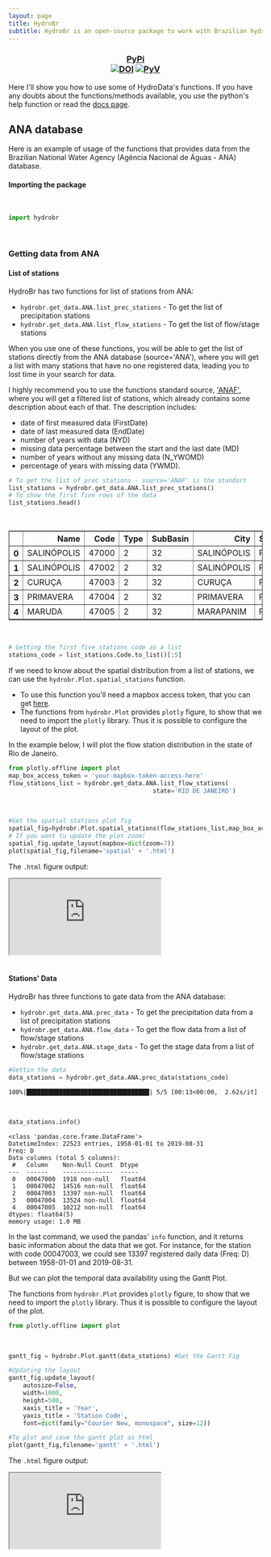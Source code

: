 ```yaml
---
layout: page
title: HydroBr
subtitle: HydroBr is an open-source package to work with Brazilian hydrometeorological time series.
---
```


<h3 style='text-align: center'>
  <a href="https://pypi.org/project/hydrobr/">PyPi</a>
  <br>
  <a href="https://zenodo.org/badge/latestdoi/246373223">
  <img src="https://zenodo.org/badge/246373223.svg" alt="DOI"></a>
  <a href="https://img.shields.io/badge/python-3.6%20%7C%203.7%20%7C%203.8-blue">
  <img src="https://img.shields.io/badge/python-3.6%20%7C%203.7%20%7C%203.8-blue" alt="PyV"></a>
</h3>


Here I'll show you how to use some of HydroData's functions. If you have any doubts about the functions/methods
available, you use the python's help function or read the
[docs page](https://github.com/wallissoncarvalho/hydrobr/blob/master/README.md#modules---documentation).

## ANA database
Here is an example of usage of the functions that provides data from the Brazilian National Water Agency
(Agência Nacional de Águas - ANA) database.

#### Importing the package

<br>

```python
import hydrobr
```
<br>

### Getting data from ANA
#### List of stations

HydroBr has two functions for list of stations from ANA:

- `hydrobr.get_data.ANA.list_prec_stations` - To get the list of precipitation stations
- `hydrobr.get_data.ANA.list_flow_stations` - To get the list of flow/stage stations

When you use one of these functions, you will be able to get the list of stations directly from the ANA database (source='ANA'), where you will get a list with many stations that have no one registered data, leading you to lost time in your search for data.

I highly recommend you to use the functions standard source, ['ANAF'](https://zenodo.org/record/3755065), where you will get a filtered list of stations, which already contains some description about each of that. The description includes:
- date of first measured data (FirstDate)
- date of last measured data (EndDate)
- number of years with data (NYD)
- missing data percentage between the start and the last date (MD)
- number of years without any missing data (N_YWOMD)
- percentage of years with missing data (YWMD).


```python
# To get the list of prec stations - source='ANAF' is the standart
list_stations = hydrobr.get_data.ANA.list_prec_stations() 
# To show the first five rows of the data
list_stations.head() 
```
<br>
<div class="table-responsive">
<style scoped>
    .dataframe tbody tr th:only-of-type {
        vertical-align: middle;
    }

    .dataframe tbody tr th {
        vertical-align: top;
    }

    .dataframe thead th {
        text-align: right;
    }
</style>
<table border="1" class="dataframe">
  <thead>
    <tr style="text-align: right;">
      <th></th>
      <th>Name</th>
      <th>Code</th>
      <th>Type</th>
      <th>SubBasin</th>
      <th>City</th>
      <th>State</th>
      <th>Responsible</th>
      <th>Latitude</th>
      <th>Longitude</th>
      <th>StartDate</th>
      <th>EndDate</th>
      <th>NYD</th>
      <th>MD</th>
      <th>N_YWOMD</th>
      <th>YWMD</th>
    </tr>
  </thead>
  <tbody>
    <tr>
      <th>0</th>
      <td>SALINÓPOLIS</td>
      <td>47000</td>
      <td>2</td>
      <td>32</td>
      <td>SALINÓPOLIS</td>
      <td>PARÁ</td>
      <td>INMET</td>
      <td>-0.6500</td>
      <td>-47.5500</td>
      <td>1958/01/01</td>
      <td>1964/12/31</td>
      <td>7</td>
      <td>25.0</td>
      <td>0</td>
      <td>100.0</td>
    </tr>
    <tr>
      <th>1</th>
      <td>SALINÓPOLIS</td>
      <td>47002</td>
      <td>2</td>
      <td>32</td>
      <td>SALINÓPOLIS</td>
      <td>PARÁ</td>
      <td>ANA</td>
      <td>-0.6231</td>
      <td>-47.3536</td>
      <td>1977/12/09</td>
      <td>2019/08/31</td>
      <td>43</td>
      <td>3.5</td>
      <td>35</td>
      <td>18.6</td>
    </tr>
    <tr>
      <th>2</th>
      <td>CURUÇA</td>
      <td>47003</td>
      <td>2</td>
      <td>32</td>
      <td>CURUÇA</td>
      <td>PARÁ</td>
      <td>ANA</td>
      <td>-0.7375</td>
      <td>-47.8536</td>
      <td>1981/07/01</td>
      <td>2019/07/31</td>
      <td>39</td>
      <td>2.4</td>
      <td>29</td>
      <td>25.6</td>
    </tr>
    <tr>
      <th>3</th>
      <td>PRIMAVERA</td>
      <td>47004</td>
      <td>2</td>
      <td>32</td>
      <td>PRIMAVERA</td>
      <td>PARÁ</td>
      <td>ANA</td>
      <td>-0.9294</td>
      <td>-47.0994</td>
      <td>1982/02/18</td>
      <td>2019/08/31</td>
      <td>38</td>
      <td>0.0</td>
      <td>35</td>
      <td>7.9</td>
    </tr>
    <tr>
      <th>4</th>
      <td>MARUDA</td>
      <td>47005</td>
      <td>2</td>
      <td>32</td>
      <td>MARAPANIM</td>
      <td>PARÁ</td>
      <td>ANA</td>
      <td>-0.6336</td>
      <td>-47.6583</td>
      <td>1989/08/21</td>
      <td>2019/07/31</td>
      <td>31</td>
      <td>5.0</td>
      <td>20</td>
      <td>35.5</td>
    </tr>
  </tbody>
</table>
</div>

<br>

```python
# Getting the first five stations code as a list
stations_code = list_stations.Code.to_list()[:5] 
```


If we need to know about the spatial distribution from a list of stations, we can use the
`hydrobr.Plot.spatial_stations` function.

- To use this function you'll need a mapbox access token, that you can get
[here](https://account.mapbox.com/access-tokens/).
- The functions from `hydrobr.Plot` provides `plotly` figure, to show that we need to import the  `plotly` library.
Thus it is possible to configure the layout of the plot.

In the example below, I will plot the flow station distribution in the state of Rio de Janeiro.

```python
from plotly.offline import plot
map_box_access_token = 'your-mapbox-token-access-here'
flow_stations_list = hydrobr.get_data.ANA.list_flow_stations(
                                        state='RIO DE JANEIRO')
```
<br>

```python
#Get the spatial stations plot fig
spatial_fig=hydrobr.Plot.spatial_stations(flow_stations_list,map_box_access_token)
# If you want tu update the plot zoom! 
spatial_fig.update_layout(mapbox=dict(zoom=7))
plot(spatial_fig,filename='spatial' + '.html')
```
The `.html` figure output:

<div class="row">
      <div class="embed-responsive embed-responsive-4by3">
      <iframe class="embed-responsive-item"  src="https://wallissoncarvalho.github.io/assets/html_posts/spatial_stations"></iframe>
      </div>
</div>

<br>

#### Stations' Data

HydroBr has three functions to gate data from the ANA database:

- `hydrobr.get_data.ANA.prec_data` - To get the precipitation data from a list of precipitation stations
- `hydrobr.get_data.ANA.flow_data` - To get the flow data from a list of flow/stage stations
- `hydrobr.get_data.ANA.stage_data` - To get the stage data from a list of flow/stage stations



```python
#Gettin the data
data_stations = hydrobr.get_data.ANA.prec_data(stations_code) 
```

    100%|██████████████████████████████████| 5/5 [00:13<00:00,  2.62s/it]
    



<br>


```python
data_stations.info()
```

    <class 'pandas.core.frame.DataFrame'>
    DatetimeIndex: 22523 entries, 1958-01-01 to 2019-08-31
    Freq: D
    Data columns (total 5 columns):
     #   Column    Non-Null Count  Dtype  
    ---  ------    --------------  -----  
     0   00047000  1918 non-null   float64
     1   00047002  14516 non-null  float64
     2   00047003  13397 non-null  float64
     3   00047004  13524 non-null  float64
     4   00047005  10212 non-null  float64
    dtypes: float64(5)
    memory usage: 1.0 MB
   
    

In the last command, we used the pandas' `info` function, and it returns basic information about the data that we got.
For instance, for the station with code 00047003, we could see 13397 registered daily data (Freq: D) between
1958-01-01 and 2019-08-31.

But we can plot the temporal data availability using the Gantt Plot.

The functions from `hydrobr.Plot` provides `plotly` figure, to show that we need to import the  `plotly` library.
Thus it is possible to configure the layout of the plot.


```python
from plotly.offline import plot
```

<br>

```python
gantt_fig = hydrobr.Plot.gantt(data_stations) #Get the Gantt Fig

#Updating the layout
gantt_fig.update_layout(
    autosize=False,
    width=1000,
    height=500,
    xaxis_title = 'Year',
    yaxis_title = 'Station Code',
    font=dict(family="Courier New, monospace", size=12))

#To plot and save the gantt plot as html
plot(gantt_fig,filename='gantt' + '.html') 
```
The `.html` figure output:

<div class="row">
      <div class="embed-responsive embed-responsive-16by9">
      <iframe class="embed-responsive-item"  src="https://wallissoncarvalho.github.io/assets/html_posts/gantt_ana"></iframe>
      </div>
</div>